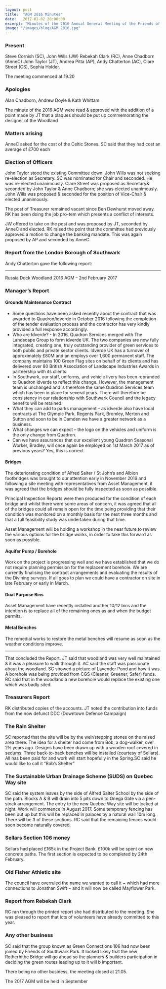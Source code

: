 ```yaml
---
layout: post
title:  "AGM 2016 Minutes"
date:   2017-02-02 20:00:00
excerpt: "Minutes of the 2016 Annual General Meeting of the Friends of Russia Dock Woodland held on 2nd February, 2017, in the Docklands Settlement."
image: "/images/blog/AGM_2016.jpg"
---
```


### Present

Steve Cornish (SC), John Wills (JW) Rebekah Clark (RC), Anne Chadborn (AnneC) John Taylor (JT), Andrea Pitta (AP), Andy Chatterton (AC), Clare Street (CS), Sophia Holder.

The meeting commenced at 19.20

### Apologies

Alan Chadborn, Andrew Doyle & Kath Whittam

The minute of the 2016 AGM were read & approved with the addition of a point made by JT that a plaques should be put up commemorating the designer of the Woodland

### Matters arising

AnneC asked for the cost of the Celtic Stones. SC said that they had cost an average of £700 each

### Election of Officers

John Taylor stood the existing Committee down. John Wills was not seeking re-election as Secretary. SC was nominated for Chair and seconded. He was re-elected unanimously. Clare Street was proposed as Secretary& seconded by John Taylor & Anne Chadborn; she was elected unanimously. John Wills was proposed & seconded for the position of Vice-Chair & elected unanimously.

The post of Treasurer remained vacant since Ben Dewhurst moved away. RK has been doing the job pro-tem which presents a conflict of interests.

JW offered to take on the post and was proposed by JT, seconded by AnneC and elected. RK raised the point that the committee had previously approved a motion to change the banking mandate. This was again proposed by AP and seconded by AnneC.

### Report from the London Borough of Southwark

Andy Chatterton gave the following report:

---

Russia Dock Woodland 2016 AGM – 2nd February 2017

### Manager’s Report

#### Grounds Maintenance Contract

-	Some questions have been asked recently about the contract that was awarded to Quadron/idverde in October 2016 following the completion of the tender evaluation process and the contractor has very kindly provided a full response accordingly.
-	Who are Idverde? - In 2016, Quadron Services merged with The Landscape Group to form idverde UK. The two companies are now fully integrated, creating one, truly outstanding provider of green services to both public and private sector clients. Idverde UK has a turnover of approximately £80M and an employs over 1,600 permanent staff. The company maintains 100 Green Flag sites on behalf of its clients and has delivered over 80 British Association of Landscape Industries Awards in partnership with its clients.
-	In Southwark, our staff, uniforms, and vehicle livery has been rebranded to Quadron idverde to reflect this change. However, the management team is unchanged and is therefore the same Quadron Services team which has been in place for several years. There will therefore be consistency in our relationship with Southwark Council and the legacy benefits will be retained. 
-	What they can add to parks management – as idverde also have local contracts at The Olympic Park, Regents Park, Bromley, Merton and Sutton and soon to be in Camden we have a greater network as a business.
-	What changes we can expect – the logo on the vehicles and uniform is the only change from Quadron. 
-	Can we have assurances that our excellent young Quadron Seasonal Worker, Bradley, will once again be employed on 1st March 2017 as of previous years?   Yes, this is correct

#### Bridges

The deteriorating condition of Alfred Salter / St John’s and Albion footbridges was brought to our attention early in November 2016 and following a site meeting with representatives from Asset Management, it was agreed that the bridges should be fully inspected as soon as possible.

Principal Inspection Reports were then produced for the condition of each bridge and whilst there were some areas of concern, it was agreed that all of the bridges could all remain open for the time being providing that their condition was monitored on a monthly basis for the next three months and that a full feasibility study was undertaken during that time. 

Asset Management will be holding a workshop in the near future to review the various options for the bridge works, in order to take this forward as soon as possible.

#### Aquifer Pump / Borehole

Work on the project is progressing well and we have established that we do not require planning permission for the replacement borehole. We are currently finalising the contract arrangements and evaluating the results of the Divining surveys. If all goes to plan we could have a contractor on site in late February or early in March.

#### Dual Purpose Bins

Asset Management have recently installed another 10/12 bins and the intention is to replace all of the remaining ones as and when the budget permits.

#### Metal Benches

The remedial works to restore the metal benches will resume as soon as the weather conditions improve.

---

That concluded the Report. JT said that woodland was very well maintained & it was a pleasure to walk through it. AC said the staff was passionate about the woodland. SC showed a picture of Lavender Pond and how it was. A borehole was being provided from CGS (Cleaner, Greener, Safer) funds. RC said that in the woodland a new borehole would replace the existing one which was badly sited.

### Treasurers Report

RK distributed copies of the accounts. JT noted the contribution into funds from the now defunct DDC (Downtown Defence Campaign)

### The Rain Shelter

SC reported that the site will be by the weir/stepping stones on the raised area there. The idea for a shelter had come from Bob, a dog-walker, over 2½ years ago. Designs have been drawn up with a wooden roof covered in sedums. Three back-to-back benches will be installed (courtesy of Sellars). All has been paid for and work will start hopefully in the Spring.SC said he would like to call it “Bob’s Shelter”

### The Sustainable Urban Drainage Scheme (SUDS) on Quebec Way site

SC said the system leaves by the side of Alfred Salter School by the side of the path. Blocks A & B will drain into 5 pits down to Onega Gate via a pen-stock arrangement. The entry to the new Quebec Way site will be locked at night. Work will commence in August 2017. Some temporary fencing has been put up but this will be replaced in palaces by a natural wall 10m long. There will be 3 of these sections. RC said that the remaining fences would soon become naturally covered.

### Sellars Section 106 money

Sellars had placed £165k in the Project Bank. £100k will be spent on new concrete paths. The first section is expected to be completed by 24th February.

### Old Fisher Athletic site

The council have overruled the name we wanted to call it ~ which had more connections to Jonathan Swift ~ and it will now be called Mayflower Park.

### Report from Rebekah Clark

RC ran through the printed report she had distributed to the meeting. She was pleased to report that lots of volunteers have already committed to this year.

### Any other business

SC said that the group known as Green Connections 106 had now been joined by Friends of Southwark Park. It looked likely that the new Rotherhithe Bridge will go ahead so the planners & builders participation in deciding the green routes leading up to it will b important.

There being no other business, the meeting closed at 21.05.

The 2017 AGM will be held in September 

